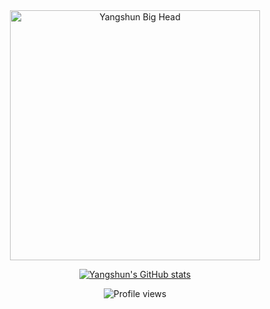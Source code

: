 <div align="center">

<img src="https://bigheads.io/svg?accessory=shades&body=chest&circleColor=blue&clothing=shirt&clothingColor=black&eyebrows=concerned&eyes=content&faceMask=false&faceMaskColor=black&facialHair=none&graphic=react&hair=short&hairColor=black&hat=none&hatColor=black&lashes=false&lipColor=red&mask=false&mouth=lips&skinTone=light" alt="Yangshun Big Head" width="400" />

<br/>

[![Yangshun's GitHub stats](https://github-readme-stats.vercel.app/api?username=yangshun&show_icons=true&icon_color=586069&text_color=586069&bg_color=fff&line_height=30&hide_title=true&title_color=0366d6)](https://github.com/anuraghazra/github-readme-stats)

<img src="https://gpvc.arturio.dev/yangshun" alt="Profile views"/>

</div>

